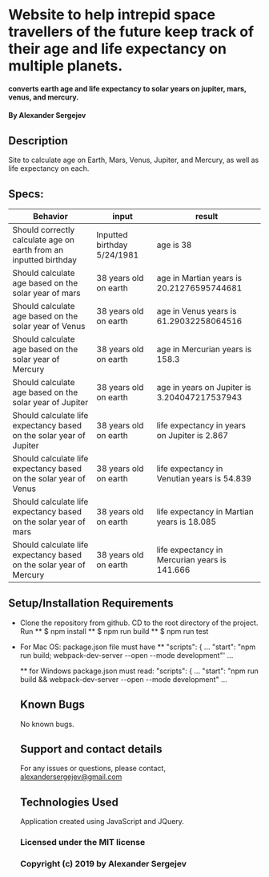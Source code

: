 #  Website to help intrepid space travellers of the future keep track of their age and life expectancy on multiple planets.

#### converts earth age and life expectancy to solar years on jupiter, mars, venus, and mercury.
#### By Alexander Sergejev

## Description

Site to calculate age on Earth, Mars, Venus, Jupiter, and Mercury, as well as life expectancy on each.

## Specs:

|  Behavior                 |  input                  |  result               |
|---------------------------|-------------------------|-----------------------|
|  Should correctly calculate age on earth from an inputted birthday | Inputted birthday 5/24/1981| age is 38               |                         |                       
| Should calculate age based on the solar year of mars | 38 years old on earth| age in Martian years is 20.21276595744681 |
Should calculate age based on the solar year of Venus | 38 years old on earth| age in Venus years is 61.29032258064516 |
Should calculate age based on the solar year of Mercury | 38 years old on earth| age in Mercurian years is 158.3 |
Should calculate age based on the solar year of Jupiter | 38 years old on earth| age in years on Jupiter is 3.204047217537943 |
Should calculate life expectancy based on the solar year of Jupiter | 38 years old on earth| life expectancy in years on Jupiter is 2.867 |
Should calculate life expectancy based on the solar year of Venus | 38 years old on earth| life expectancy in Venutian years is 54.839 |
Should calculate life expectancy based on the solar year of mars | 38 years old on earth| life expectancy in Martian years is 18.085 |
Should calculate life expectancy based on the solar year of Mercury | 38 years old on earth| life expectancy in Mercurian years is 141.666 ||



## Setup/Installation Requirements
* Clone the repository from github. CD to  the root directory of the project. Run
** $ npm install
** $ npm run build
** $ npm run test
* For Mac OS: package.json file must have
** "scripts": {
  ...
  "start": "npm run build; webpack-dev-server --open --mode development"'
  ...

  ** for Windows package.json must read:   "scripts": {
    ...
    "start": "npm run build && webpack-dev-server --open --mode development"
    ...
    ## Known Bugs
    No known bugs.
    ## Support and contact details

    For any issues or questions, please contact, alexandersergejev@gmail.com

    ## Technologies Used

    Application created using JavaScript and JQuery.

    ### Licensed under the MIT license

    ### Copyright (c) 2019 by Alexander Sergejev
